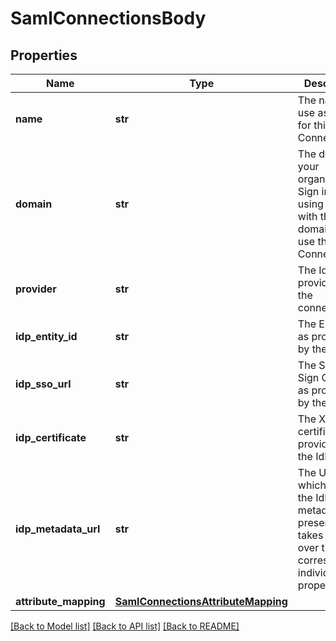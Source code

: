 # SamlConnectionsBody

## Properties
Name | Type | Description | Notes
------------ | ------------- | ------------- | -------------
**name** | **str** | The name to use as a label for this SAML Connection | 
**domain** | **str** | The domain of your organization. Sign in flows using an email with this domain, will use this SAML Connection. | 
**provider** | **str** | The IdP provider of the connection. | 
**idp_entity_id** | **str** | The Entity ID as provided by the IdP | [optional] 
**idp_sso_url** | **str** | The Single-Sign On URL as provided by the IdP | [optional] 
**idp_certificate** | **str** | The X.509 certificate as provided by the IdP | [optional] 
**idp_metadata_url** | **str** | The URL which serves the IdP metadata. If present, it takes priority over the corresponding individual properties | [optional] 
**attribute_mapping** | [**SamlConnectionsAttributeMapping**](SamlConnectionsAttributeMapping.md) |  | [optional] 

[[Back to Model list]](../README.md#documentation-for-models) [[Back to API list]](../README.md#documentation-for-api-endpoints) [[Back to README]](../README.md)

